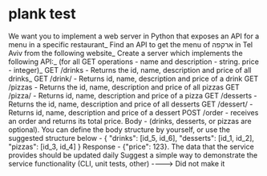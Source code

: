 
# plank test

We want you to implement a web server in Python that exposes an API for a menu in a specific restaurant_
Find an API to get the menu of ארקפה in Tel Aviv from the following website_
Create a server which implements the following API:_
(for all GET operations - name and description - string. price - integer)_
GET /drinks - Returns the id, name, description and price of all drinks_
GET /drink/<id> - Returns id, name, description and price of a drink
GET /pizzas - Returns the id, name, description and price of all pizzas
GET /pizza/<id> - Returns id, name, description and price of a pizza
GET /desserts - Returns the id, name, description and price of all desserts
GET /dessert/<id> - Returns id, name, description and price of a dessert
POST /order - receives an order and returns its total price.
Body - (drinks, desserts, or pizzas are optional). You can define the body structure by yourself, or use the suggested structure below -
{
    "drinks": [id_5, id_6],
    "desserts": [id_1, id_2],
    "pizzas": [id_3, id_4]
}
Response - {"price": 123}.
The data that the service provides should be updated daily
Suggest a simple way to demonstrate the service functionality (CLI, unit tests, other) ----> Did not make it 
